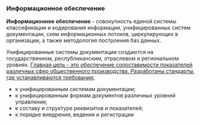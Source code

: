 ### Информационное обеспечение
**Информационное обеспечение** - совокупность единой системы классификации и кодирования информации, унифицированных систем документации, схем информационных потоков, циркулирующих в организации, а также методология построения баз данных.

Унифицированные системы документации создаются на государственном, республиканским, отраслевом и региональном уровнях. <u>Главная цель - это обеспечение сопоставимости показателей различных сфер общественного производства. Разработаны стандарты, где устанавливаются требования:</u>
<ul>
	<li> к унифицированным системам документации;</li>
	<li> к унифицированным формам документов различных уровней управления;</li>
	<li> к составу и структуре реквизитов и показателей;</li>
	<li> к порядке внедрения, ведения и регистрации
</ul>
